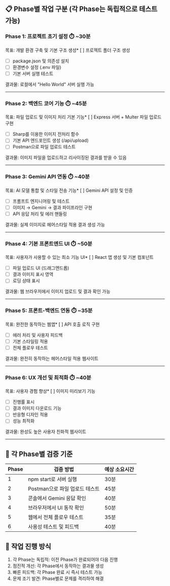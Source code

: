 ## 📋 Phase별 작업 구분 (각 Phase는 독립적으로 테스트 가능)

### Phase 1: 프로젝트 초기 설정 ⏱️ ~30분

목표: 개발 환경 구축 및 기본 구조 생성\* [ ] 프로젝트 폴더 구조 생성

- [ ] package.json 및 의존성 설치
- [ ] 환경변수 설정 (.env 파일)
- [ ] 기본 서버 실행 테스트

결과물: 로컬에서 "Hello World" 서버 실행 가능

---

### Phase 2: 백엔드 코어 기능 ⏱️ ~45분

목표: 파일 업로드 및 이미지 처리 기본 기능\* [ ] Express 서버 + Multer 파일 업로드 구현

- [ ] Sharp를 이용한 이미지 전처리 함수
- [ ] 기본 API 엔드포인트 생성 (/api/upload)
- [ ] Postman으로 파일 업로드 테스트

결과물: 이미지 파일을 업로드하고 리사이징된 결과를 받을 수 있음

---

### Phase 3: Gemini API 연동 ⏱️ ~40분

목표: AI 모델 통합 및 스타일 전송 기능\* [ ] Gemini API 설정 및 인증

- [ ] 프롬프트 엔지니어링 및 테스트
- [ ] 이미지 → Gemini → 결과 파이프라인 구현
- [ ] API 응답 처리 및 에러 핸들링

결과물: 실제 이미지로 헤어스타일 적용 결과 생성 가능

---

### Phase 4: 기본 프론트엔드 UI ⏱️ ~50분

목표: 사용자가 사용할 수 있는 최소 기능 UI\* [ ] React 앱 생성 및 기본 컴포넌트

- [ ] 파일 업로드 UI (드래그앤드롭)
- [ ] 결과 이미지 표시 영역
- [ ] 로딩 상태 표시

결과물: 웹 브라우저에서 이미지 업로드 및 결과 확인 가능

---

### Phase 5: 프론트-백엔드 연동 ⏱️ ~35분

목표: 완전한 동작하는 웹앱\* [ ] API 호출 로직 구현

- [ ] 에러 처리 및 사용자 피드백
- [ ] 기본 스타일링 적용
- [ ] 전체 플로우 테스트

결과물: 완전히 동작하는 헤어스타일 적용 웹사이트

---

### Phase 6: UX 개선 및 최적화 ⏱️ ~40분

목표: 사용자 경험 향상\* [ ] 이미지 미리보기 기능

- [ ] 진행률 표시
- [ ] 결과 이미지 다운로드 기능
- [ ] 반응형 디자인 적용
- [ ] 성능 최적화

결과물: 완성도 높은 사용자 친화적 웹사이트

---

## 🎯 각 Phase별 검증 기준

| Phase | 검증 방법                      | 예상 소요시간 |
| ----- | ------------------------------ | ------------- |
| 1     | npm start로 서버 실행          | 30분          |
| 2     | Postman으로 파일 업로드 테스트 | 45분          |
| 3     | 콘솔에서 Gemini 응답 확인      | 40분          |
| 4     | 브라우저에서 UI 동작 확인      | 50분          |
| 5     | 웹에서 전체 플로우 테스트      | 35분          |
| 6     | 사용성 테스트 및 피드백        | 40분          |

## 🔄 작업 진행 방식

1. 각 Phase는 독립적: 이전 Phase가 완료되어야 다음 진행
2. 점진적 개선: 각 Phase에서 동작하는 결과물 생성
3. 빠른 피드백: 각 Phase 완료 시 즉시 테스트 가능
4. 문제 조기 발견: Phase별로 문제를 격리하여 해결
